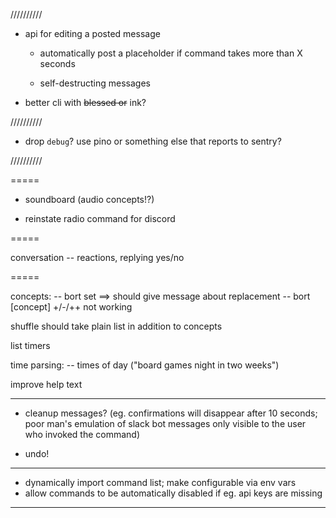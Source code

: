 //////////

- api for editing a posted message

  - automatically post a placeholder if command takes more than X seconds

  - self-destructing messages

- better cli with ~~blessed or~~ ink?

//////////

- drop `debug`? use pino or something else that reports to sentry?

//////////

=====

- soundboard (audio concepts!?)

- reinstate radio command for discord

=====

conversation -- reactions, replying yes/no

=====

concepts:
-- bort set ==> should give message about replacement
-- bort [concept] +/-/++ not working

shuffle should take plain list in addition to concepts

list timers

time parsing:
-- times of day ("board games night in two weeks")

improve help text

---

- cleanup messages? (eg. confirmations will disappear after 10 seconds; poor
  man's emulation of slack bot messages only visible to the user who invoked the
  command)

- undo!

---

- dynamically import command list; make configurable via env vars
- allow commands to be automatically disabled if eg. api keys are missing

---
